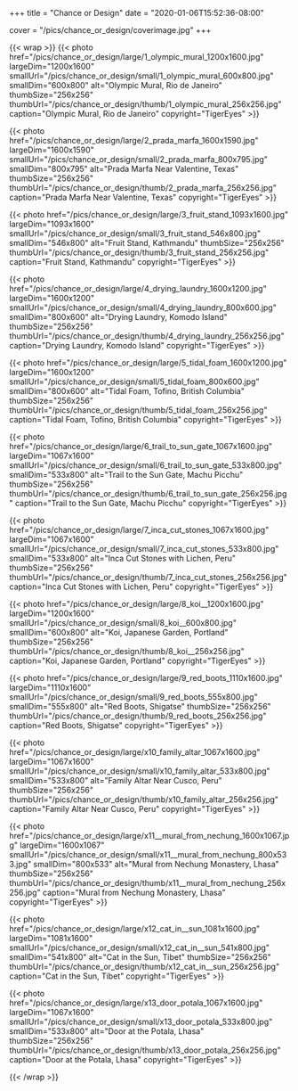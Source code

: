 +++
title = "Chance or Design"
date = "2020-01-06T15:52:36-08:00"

cover = "/pics/chance_or_design/coverimage.jpg"
+++

{{< wrap >}}
{{< photo href="/pics/chance_or_design/large/1_olympic_mural_1200x1600.jpg" largeDim="1200x1600" smallUrl="/pics/chance_or_design/small/1_olympic_mural_600x800.jpg" smallDim="600x800" alt="Olympic Mural, Rio de Janeiro" thumbSize="256x256" thumbUrl="/pics/chance_or_design/thumb/1_olympic_mural_256x256.jpg" caption="Olympic Mural, Rio de Janeiro" copyright="TigerEyes" >}}

{{< photo href="/pics/chance_or_design/large/2_prada_marfa_1600x1590.jpg" largeDim="1600x1590" smallUrl="/pics/chance_or_design/small/2_prada_marfa_800x795.jpg" smallDim="800x795" alt="Prada Marfa Near Valentine, Texas" thumbSize="256x256" thumbUrl="/pics/chance_or_design/thumb/2_prada_marfa_256x256.jpg" caption="Prada Marfa Near Valentine, Texas" copyright="TigerEyes" >}}

{{< photo href="/pics/chance_or_design/large/3_fruit_stand_1093x1600.jpg" largeDim="1093x1600" smallUrl="/pics/chance_or_design/small/3_fruit_stand_546x800.jpg" smallDim="546x800" alt="Fruit Stand, Kathmandu" thumbSize="256x256" thumbUrl="/pics/chance_or_design/thumb/3_fruit_stand_256x256.jpg" caption="Fruit Stand, Kathmandu" copyright="TigerEyes" >}}

{{< photo href="/pics/chance_or_design/large/4_drying_laundry_1600x1200.jpg" largeDim="1600x1200" smallUrl="/pics/chance_or_design/small/4_drying_laundry_800x600.jpg" smallDim="800x600" alt="Drying Laundry, Komodo Island" thumbSize="256x256" thumbUrl="/pics/chance_or_design/thumb/4_drying_laundry_256x256.jpg" caption="Drying Laundry, Komodo Island" copyright="TigerEyes" >}}

{{< photo href="/pics/chance_or_design/large/5_tidal_foam_1600x1200.jpg" largeDim="1600x1200" smallUrl="/pics/chance_or_design/small/5_tidal_foam_800x600.jpg" smallDim="800x600" alt="Tidal Foam, Tofino, British Columbia" thumbSize="256x256" thumbUrl="/pics/chance_or_design/thumb/5_tidal_foam_256x256.jpg" caption="Tidal Foam, Tofino, British Columbia" copyright="TigerEyes" >}}

{{< photo href="/pics/chance_or_design/large/6_trail_to_sun_gate_1067x1600.jpg" largeDim="1067x1600" smallUrl="/pics/chance_or_design/small/6_trail_to_sun_gate_533x800.jpg" smallDim="533x800" alt="Trail to the Sun Gate, Machu Picchu" thumbSize="256x256" thumbUrl="/pics/chance_or_design/thumb/6_trail_to_sun_gate_256x256.jpg" caption="Trail to the Sun Gate, Machu Picchu" copyright="TigerEyes" >}}

{{< photo href="/pics/chance_or_design/large/7_inca_cut_stones_1067x1600.jpg" largeDim="1067x1600" smallUrl="/pics/chance_or_design/small/7_inca_cut_stones_533x800.jpg" smallDim="533x800" alt="Inca Cut Stones with Lichen, Peru" thumbSize="256x256" thumbUrl="/pics/chance_or_design/thumb/7_inca_cut_stones_256x256.jpg" caption="Inca Cut Stones with Lichen, Peru" copyright="TigerEyes" >}}

{{< photo href="/pics/chance_or_design/large/8_koi__1200x1600.jpg" largeDim="1200x1600" smallUrl="/pics/chance_or_design/small/8_koi__600x800.jpg" smallDim="600x800" alt="Koi, Japanese Garden, Portland" thumbSize="256x256" thumbUrl="/pics/chance_or_design/thumb/8_koi__256x256.jpg" caption="Koi, Japanese Garden, Portland" copyright="TigerEyes" >}}

{{< photo href="/pics/chance_or_design/large/9_red_boots_1110x1600.jpg" largeDim="1110x1600" smallUrl="/pics/chance_or_design/small/9_red_boots_555x800.jpg" smallDim="555x800" alt="Red Boots, Shigatse" thumbSize="256x256" thumbUrl="/pics/chance_or_design/thumb/9_red_boots_256x256.jpg" caption="Red Boots, Shigatse" copyright="TigerEyes" >}}

{{< photo href="/pics/chance_or_design/large/x10_family_altar_1067x1600.jpg" largeDim="1067x1600" smallUrl="/pics/chance_or_design/small/x10_family_altar_533x800.jpg" smallDim="533x800" alt="Family Altar Near Cusco, Peru" thumbSize="256x256" thumbUrl="/pics/chance_or_design/thumb/x10_family_altar_256x256.jpg" caption="Family Altar Near Cusco, Peru" copyright="TigerEyes" >}}

{{< photo href="/pics/chance_or_design/large/x11__mural_from_nechung_1600x1067.jpg" largeDim="1600x1067" smallUrl="/pics/chance_or_design/small/x11__mural_from_nechung_800x533.jpg" smallDim="800x533" alt="Mural from Nechung Monastery, Lhasa" thumbSize="256x256" thumbUrl="/pics/chance_or_design/thumb/x11__mural_from_nechung_256x256.jpg" caption="Mural from Nechung Monastery, Lhasa" copyright="TigerEyes" >}}

{{< photo href="/pics/chance_or_design/large/x12_cat_in__sun_1081x1600.jpg" largeDim="1081x1600" smallUrl="/pics/chance_or_design/small/x12_cat_in__sun_541x800.jpg" smallDim="541x800" alt="Cat in the Sun, Tibet" thumbSize="256x256" thumbUrl="/pics/chance_or_design/thumb/x12_cat_in__sun_256x256.jpg" caption="Cat in the Sun, Tibet" copyright="TigerEyes" >}}

{{< photo href="/pics/chance_or_design/large/x13_door_potala_1067x1600.jpg" largeDim="1067x1600" smallUrl="/pics/chance_or_design/small/x13_door_potala_533x800.jpg" smallDim="533x800" alt="Door at the Potala, Lhasa" thumbSize="256x256" thumbUrl="/pics/chance_or_design/thumb/x13_door_potala_256x256.jpg" caption="Door at the Potala, Lhasa" copyright="TigerEyes" >}}

{{< /wrap >}}